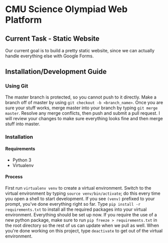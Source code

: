 # CMU Science Olympiad Web Platform

## Current Task - Static Website
Our current goal is to build a pretty static website, since we can actually
handle everything else with Google Forms.

## Installation/Development Guide
### Using Git
The master branch is protected, so you cannot push to it directly. Make
a branch off of master by using `git checkout -b <branch_name>`.
Once you are sure your stuff works, merge master into your branch
by typing `git merge master`. Resolve any merge conflicts, then push
and submit a pull request. I will review your changes to make sure everything
looks fine and then merge stuff into master.

### Installation
#### Requirements
- Python 3
- Virtualenv

#### Process
First run `virtualenv venv` to create a virtual environment. Switch to the
virtual environment by typing `source venv/bin/activate`; do this every time
you open a shell to start development. If you see `(venv)` prefixed to your
prompt, you've done everything right so far. Type `pip install -r requirements.txt`
to install all the required packages into your virtual environment. Everything
should be set up now. If you require the use of a new python package, make sure to
run `pip freeze > requirements.txt` in the root directory so the rest of us can
update when we pull as well. When you're done working on this project, type
`deactivate` to get out of the virtual environment.
